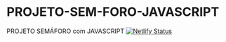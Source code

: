 # PROJETO-SEM-FORO-JAVASCRIPT
PROJETO SEMÁFORO com JAVASCRIPT
[![Netlify Status](https://api.netlify.com/api/v1/badges/d5a87c1b-d07c-4452-99d2-a757fa238aba/deploy-status)](https://app.netlify.com/sites/heuristic-beaver-ba77b8/deploys)
